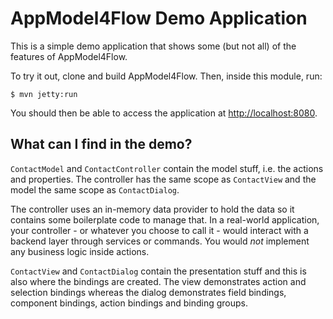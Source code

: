 # AppModel4Flow Demo Application

This is a simple demo application that shows some (but not all) of the features of AppModel4Flow.

To try it out, clone and build AppModel4Flow. Then, inside this module, run:

```
$ mvn jetty:run
```

You should then be able to access the application at [http://localhost:8080](http://localhost:8080).

## What can I find in the demo?

`ContactModel` and `ContactController` contain the model stuff, i.e. the actions and properties. The 
controller has the same scope as `ContactView` and the model the same scope as `ContactDialog`.
 
The controller uses an in-memory data provider to hold the data so it contains some boilerplate code to
manage that. In a real-world application, your controller - or whatever you choose to call it - would
interact with a backend layer through services or commands. You would *not* implement any business logic
inside actions.

`ContactView` and `ContactDialog` contain the presentation stuff and this is also where the bindings are
created. The view demonstrates action and selection bindings whereas the dialog demonstrates field
bindings, component bindings, action bindings and binding groups.
